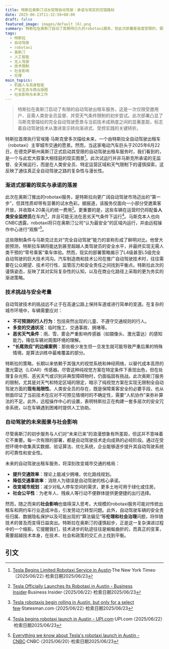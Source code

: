 ```yaml
---
title: 特斯拉奥斯汀试水受限自动驾驶：承诺与现实的交错路标
date: 2025-06-23T11:32:58+08:00
draft: false
featured_image: images/default (6).png
summary: 特斯拉在奥斯汀启动了其期待已久的robotaxi服务，但此次部署是高度受限的，需要人类安全员在场，并受限于特定区域和天气条件。这一谨慎的推出方式，突显了埃隆·马斯克此前关于完全自动驾驶的宏大承诺与当前技术在实际复杂城市环境中面临的巨大挑战之间的落差。文章深入探讨了自动驾驶技术成熟的复杂性、背后的安全考量，以及其对社会和经济的深远影响。
tags: 
  - 特斯拉
  - 自动驾驶
  - robotaxi
  - 奥斯汀
  - 人工智能
  - 无人驾驶
  - 技术限制
  - 社会影响
  - 伦理
main_topics: 
  - 机器人与具身智能
  - 产业生态与商业版图
  - 社会影响与未来工作
---
```


> 特斯拉在奥斯汀启动了有限的自动驾驶出租车服务，这是一次仅限受邀用户、且需人类安全员监督、并受天气条件限制的初步尝试。此次部署凸显了马斯克曾描绘的完全自动驾驶愿景与当前技术成熟度之间的显著差距，标志着自动驾驶技术从激进宣示转向渐进式、受控实践的关键转折。

特斯拉首席执行官埃隆·马斯克曾多次描绘未来，一个由特斯拉全自动驾驶出租车（robotaxi）主宰城市交通的愿景。然而，当这家电动汽车巨头于2025年6月22日，在德克萨斯州奥斯汀正式启动其受限的自动驾驶出租车服务时，我们看到的，是一个与此宏大叙事大相径庭的现实图景[^1]。此次试运行并非马斯克所承诺的无监督、全天候运行，而是在人类安全员、特定运营区域和天气限制下的谨慎探索，这反映了通往真正全自动驾驶之路的复杂性与漫长性。

### 渐进式部署的现实与承诺的落差

此次在奥斯汀推出的robotaxi服务，是特斯拉向更广阔自动驾驶市场迈出的“第一步”，但其性质却带有显著的试水色彩。据报道，该服务仅面向一小部分受邀乘客开放，并收取4.20美元的统一费用[^4]。更重要的是，这些车辆在运营时仍将配备**人类安全监控员**在车内[^3]，并且可能无法在恶劣天气条件下运行[^2]。马斯克本人也向CNBC透露，robotaxi将只在奥斯汀公司“认为最安全”的区域内运行，并由远程操作中心进行“观察”[^5]。

这些限制条件与马斯克过去对“完全自动驾驶”能力的宣称形成了鲜明对比。他曾大胆预测，特斯拉车辆将能达到甚至超越人类驾驶员的安全水平，并最终实现无需人类干预的“零号乘客”乘车体验。然而，现实的部署策略揭示了L4级甚至L5级完全自动驾驶的巨大技术鸿沟。汽车制造商和技术公司在推广自动驾驶技术时，往往需要在公众期望、技术可行性、监管压力和安全责任之间找到平衡点。特斯拉此次的谨慎姿态，反映了其对实际复杂性的认知，以及在商业化路径上采取的更为务实的渐进策略。

### 技术挑战与安全考量

自动驾驶技术的挑战远不止于在高速公路上保持车道或进行简单的变道。在复杂的城市环境中，车辆需要应对：

*   **不可预测的行人行为**：包括突然出现的儿童、不遵守交通规则的行人。
*   **多变的交通状况**：临时施工、交通事故、拥堵等。
*   **恶劣天气条件**：雨、雪、雾会严重影响传感器（如摄像头、激光雷达）的感知能力，降低车辆对周围环境的理解。
*   **“长尾效应”的边缘案例**：那些极少发生但一旦发生就可能导致严重后果的特殊情境，是算法训练中最难覆盖的部分。

特斯拉的策略，长期以来依赖于其强大的视觉系统和神经网络，以替代成本高昂的激光雷达（LiDAR）传感器。尽管这种纯视觉方案在特定条件下表现出色，但在处理复杂光照、恶劣天气或识别非典型障碍物时，仍面临固有挑战。此次奥斯汀服务的限制，尤其是对天气和特定区域的限定，暗示了纯视觉方案在实现无限制全自动驾驶方面的**现有局限性**。人类安全员的存在，既是保障乘客安全的必要手段，也从侧面印证了当前技术在应对不可预见情境时的不确定性，需要“人机协作”来弥补算法的不足。此外，远程操作中心的设置，表明特斯拉正在构建一套多层次的安全冗余系统，以在车辆遇到困难时提供人工协助。

### 自动驾驶的未来图景与社会影响

尽管奥斯汀的初步服务与人们对“未来已来”的浪漫想象有所差距，但这并不意味着它不重要。每一次有限的部署，都是自动驾驶技术走向成熟的必经阶段。通过在受控环境中收集真实数据、验证算法、优化系统，企业能够逐步提升其自动驾驶系统的可靠性和安全性。

未来的自动驾驶出租车服务，将深刻改变城市交通的格局：

*   **提升交通效率**：理论上能减少拥堵，优化路线规划。
*   **降低交通事故率**：消除人为错误是自动驾驶的核心承诺。
*   **改变城市规划**：减少对私人停车空间的需求，更多土地可用于绿化或住房。
*   **社会公平性**：为老年人、残疾人等行动不便群体提供更便捷的出行选择。

然而，随之而来的**社会影响**也值得深入思考。大规模的robotaxi服务可能对传统出租车和网约车行业造成冲击，引发劳动力转型问题。此外，自动驾驶车辆的安全责任归属、数据隐私保护以及可能出现的“算法偏见”等**伦理和社会治理**问题，将伴随技术的普及而变得日益突出。特斯拉在奥斯汀的谨慎起步，正是这一复杂演进过程中的一个缩影。它提醒我们，技术进步的轨迹往往是蜿蜒曲折的，而真正的变革，需要超越技术本身，在技术、社会和政策的交汇点上找到平衡。

## 引文

[^1]: [Tesla Begins Limited Robotaxi Service in Austin](https://www.nytimes.com/2025/06/22/business/tesla-robotaxi-service-austin.html)·The New York Times·（2025/06/22）·检索日期2025/06/23
[^2]: [Tesla begins robotaxi launch in Austin - UPI.com](https://www.upi.com/Top_News/US/2025/06/22/tesla-launches-austin-robotaxi/8931750614596/)·UPI.com·（2025/06/22）·检索日期2025/06/23
[^3]: [Tesla robotaxis begin rolling in Austin, but only for a select few](https://www.statesman.com/story/business/2025/06/22/tesla-robotaxis-begin-rolling-in-austin-but-only-for-a-select-few/84308887007/)·Statesman.com·（2025/06/22）·检索日期2025/06/23
[^4]: [Tesla Officially Launches Its Robotaxi in Austin - Business Insider](https://www.businessinsider.com/tesla-officially-launches-robotaxi-pilot-austin-flat-fee-elon-musk-2025-6?op=1)·Business Insider·（2025/06/22）·检索日期2025/06/23
[^5]: [Everything we know about Tesla's robotaxi launch in Austin - CNBC](https://www.cnbc.com/2025/06/20/tesla-robotaxi-launch-austin.html)·CNBC·（2025/06/20）·检索日期2025/06/23
